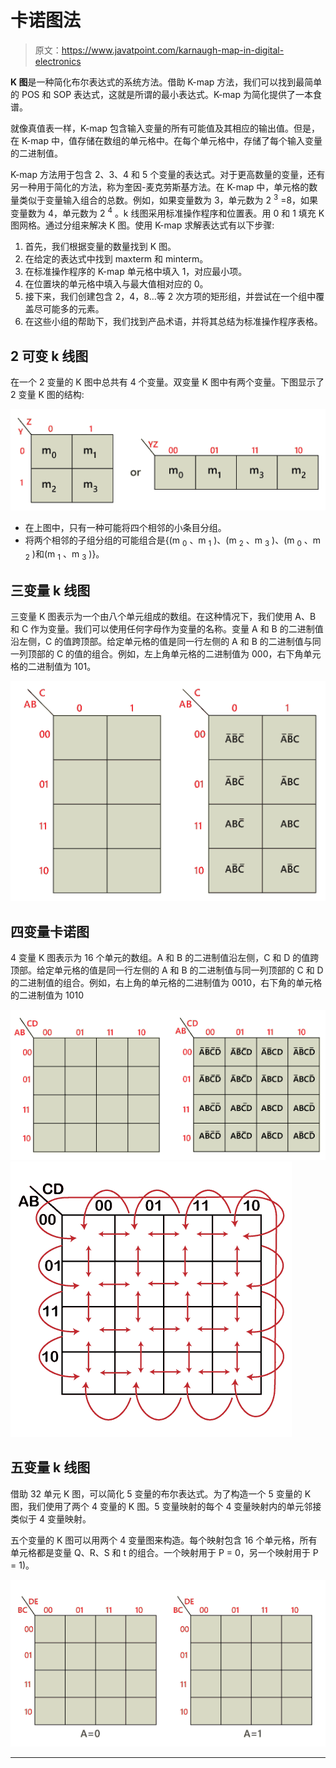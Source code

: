 # 卡诺图法

> 原文：<https://www.javatpoint.com/karnaugh-map-in-digital-electronics>

**K 图**是一种简化布尔表达式的系统方法。借助 K-map 方法，我们可以找到最简单的 POS 和 SOP 表达式，这就是所谓的最小表达式。K-map 为简化提供了一本食谱。

就像真值表一样，K-map 包含输入变量的所有可能值及其相应的输出值。但是，在 K-map 中，值存储在数组的单元格中。在每个单元格中，存储了每个输入变量的二进制值。

K-map 方法用于包含 2、3、4 和 5 个变量的表达式。对于更高数量的变量，还有另一种用于简化的方法，称为奎因-麦克劳斯基方法。在 K-map 中，单元格的数量类似于变量输入组合的总数。例如，如果变量数为 3，单元数为 2 <sup>3</sup> =8，如果变量数为 4，单元数为 2 <sup>4</sup> 。k 线图采用标准操作程序和位置表。用 0 和 1 填充 K 图网格。通过分组来解决 K 图。使用 K-map 求解表达式有以下步骤:

1.  首先，我们根据变量的数量找到 K 图。
2.  在给定的表达式中找到 maxterm 和 minterm。
3.  在标准操作程序的 K-map 单元格中填入 1，对应最小项。
4.  在位置块的单元格中填入与最大值相对应的 0。
5.  接下来，我们创建包含 2，4，8…等 2 次方项的矩形组，并尝试在一个组中覆盖尽可能多的元素。
6.  在这些小组的帮助下，我们找到产品术语，并将其总结为标准操作程序表格。

## 2 可变 k 线图

在一个 2 变量的 K 图中总共有 4 个变量。双变量 K 图中有两个变量。下图显示了 2 变量 K 图的结构:

![Karnaugh Map method](img/5c87d1918f8d8923099d5f6c6c41b3e5.png)

*   在上图中，只有一种可能将四个相邻的小条目分组。
*   将两个相邻的子组分组的可能组合是{(m <sub>0</sub> 、m <sub>1</sub> )、(m <sub>2</sub> 、m <sub>3</sub> )、(m <sub>0</sub> 、m <sub>2</sub> )和(m <sub>1</sub> 、m <sub>3</sub> )}。

## 三变量 k 线图

三变量 K 图表示为一个由八个单元组成的数组。在这种情况下，我们使用 A、B 和 C 作为变量。我们可以使用任何字母作为变量的名称。变量 A 和 B 的二进制值沿左侧，C 的值跨顶部。给定单元格的值是同一行左侧的 A 和 B 的二进制值与同一列顶部的 C 的值的组合。例如，左上角单元格的二进制值为 000，右下角单元格的二进制值为 101。

![Karnaugh Map method](img/c09b0d27692eb49279b1acc4d1ab58f6.png)

## 四变量卡诺图

4 变量 K 图表示为 16 个单元的数组。A 和 B 的二进制值沿左侧，C 和 D 的值跨顶部。给定单元格的值是同一行左侧的 A 和 B 的二进制值与同一列顶部的 C 和 D 的二进制值的组合。例如，右上角的单元格的二进制值为 0010，右下角的单元格的二进制值为 1010

![Karnaugh Map method](img/9a39d5812ea0c2ecacbd96f225231414.png)
![Karnaugh Map method](img/0d4ed6d269224982b2e67086d58cd2d8.png)

## 五变量 k 线图

借助 32 单元 K 图，可以简化 5 变量的布尔表达式。为了构造一个 5 变量的 K 图，我们使用了两个 4 变量的 K 图。5 变量映射的每个 4 变量映射内的单元邻接类似于 4 变量映射。

五个变量的 K 图可以用两个 4 变量图来构造。每个映射包含 16 个单元格，所有单元格都是变量 Q、R、S 和 t 的组合。一个映射用于 P = 0，另一个映射用于 P = 1)。

![Karnaugh Map method](img/8aa97d60250ea5ba9bb2ec7a0a3c9720.png)

* * *